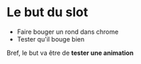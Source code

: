 Le but du slot
==============

+ Faire bouger un rond dans chrome
+ Tester qu'il bouge bien

Bref, le but va être de **tester une animation**